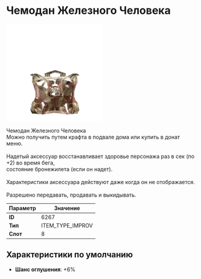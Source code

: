 # Чемодан Железного Человека

![Item Image](../img/6267.webp?raw=true)

Чемодан Железного Человека<br>Можно получить путем крафта в подвале дома или купить в донат меню.<br><br>Надетый аксессуар восстанавливает здоровье персонажа раз в сек (по +2) во время бега, <br>состояние бронежилета (если он надет).<br><br>Характеристики аксессуара действуют даже когда он не отображается.<br><br>Разрешено передавать, продавать и выкидывать.


| Параметр | Значение |
|----------|----------|
| **ID** | 6267 |
| **Тип** | ITEM_TYPE_IMPROV |
| **Слот** | 8 |

## Характеристики по умолчанию

- **Шанс оглушения**: +6%


